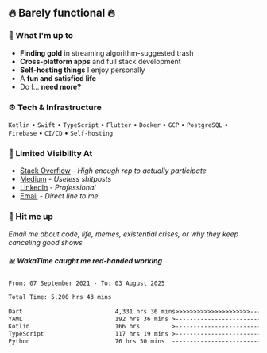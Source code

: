 ## 🔥 Barely functional 🔥

### 🎯 What I'm up to

- **Finding gold** in streaming algorithm-suggested trash
- **Cross-platform apps** and full stack development
- **Self-hosting things** I enjoy personally
- A **fun and satisfied life**
- Do I... **need more?**

### ⚙️ Tech & Infrastructure

`Kotlin` • `Swift` • `TypeScript` • `Flutter` • `Docker` • `GCP` • `PostgreSQL` • `Firebase` •
`CI/CD` • `Self-hosting`

### 🔗 Limited Visibility At

- [Stack Overflow](https://stackoverflow.com/users/15199864/deepanshu) - *High enough rep to
  actually participate*
- [Medium](https://medium.com/@deepanshuc2141) - *Useless shitposts*
- [LinkedIn](https://www.linkedin.com/in/chaudhary-deepanshu/) - *Professional*
- [Email](mailto:0qs8e9yn@duck.com) - *Direct line to me*

### 💬 Hit me up

*Email me about code, life, memes, existential crises, or why they keep canceling good shows*

##### 📊 *WakaTime caught me red-handed working*

<!--START_SECTION:waka-->

```txt
From: 07 September 2021 - To: 03 August 2025

Total Time: 5,200 hrs 43 mins

Dart                          4,331 hrs 36 mins>>>>>>>>>>>>>>>>>>>>>----   83.29 %
YAML                          192 hrs 36 mins >------------------------   03.70 %
Kotlin                        166 hrs         >------------------------   03.19 %
TypeScript                    117 hrs 19 mins >------------------------   02.26 %
Python                        76 hrs 50 mins  -------------------------   01.48 %
```

<!--END_SECTION:waka-->

<!---
If you're reading this in the raw file, you've gone too deep. Go back.
--->
